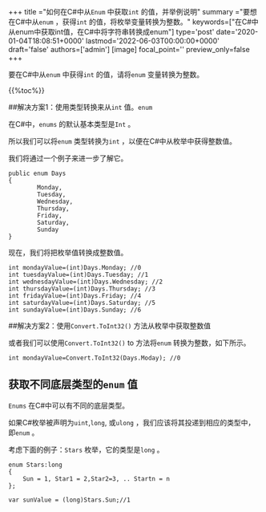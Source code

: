 +++
title   ="如何在C#中从`Enum` 中获取`int` 的值，并举例说明"
summary ="要想在C#中从`enum` ，获得`int` 的值，将枚举变量转换为整数。"
keywords=["在C#中从enum中获取int值，在C#中将字符串转换成enum"]
type='post'
date='2020-01-04T18:08:51+0000'
lastmod='2022-06-03T00:00:00+0000'
draft='false'
authors=['admin']
[image]
focal_point=''
preview_only=false
+++

要在C#中从`enum` 中获得`int` 的值，请将`enum` 变量转换为整数。

{{%toc%}}

##解决方案1：使用类型转换来从`int` 值。`enum`

在C#中，`enums` 的默认基本类型是`Int` 。

所以我们可以将`enum` 类型转换为`int` ，以便在C#中从枚举中获得整数值。

我们将通过一个例子来进一步了解它。

```
public enum Days
{
        Monday,  
        Tuesday,  
        Wednesday,  
        Thursday,  
        Friday,  
        Saturday,  
        Sunday
}
```

现在，我们将把枚举值转换成整数值。

```
int mondayValue=(int)Days.Monday; //0
int tuesdayValue=(int)Days.Tuesday; //1
int wednesdayValue=(int)Days.Wednesday; //2
int thursdayValue=(int)Days.Thursday; //3
int fridayValue=(int)Days.Friday; //4
int saturdayValue=(int)Days.Saturday; //5
int sundayValue=(int)Days.Sunday; //6
```

##解决方案2：使用`Convert.ToInt32()` 方法从枚举中获取整数值

或者我们可以使用`Convert.ToInt32()` to 方法将`enum` 转换为整数，如下所示。

```
int mondayValue=Convert.ToInt32(Days.Moday); //0

```

## 获取不同底层类型的`enum` 值

`Enums` 在C#中可以有不同的底层类型。 

如果C#枚举被声明为`uint`,`long`, 或`ulong` ，我们应该将其投递到相应的类型中，即`enum` 。

考虑下面的例子：`Stars` 枚举，它的类型是`long` 。

```
enum Stars:long 
{
    Sun = 1, Star1 = 2,Star2=3, .. Startn = n
};

var sunValue = (long)Stars.Sun;//1
```